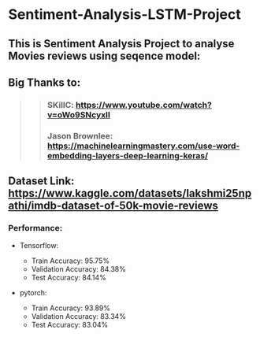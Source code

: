 # Sentiment-Analysis-LSTM-Project
## This is Sentiment Analysis Project to analyse Movies reviews using seqence model:
## Big Thanks to:
>>### SKillC: https://www.youtube.com/watch?v=oWo9SNcyxlI
>>### Jason Brownlee: https://machinelearningmastery.com/use-word-embedding-layers-deep-learning-keras/
## Dataset Link: https://www.kaggle.com/datasets/lakshmi25npathi/imdb-dataset-of-50k-movie-reviews

### Performance:
  - Tensorflow:
    - Train Accuracy: 95.75% 
    - Validation Accuracy: 84.38%
    - Test Accuracy: 84.14%
   
- pytorch:
    - Train Accuracy: 93.89% 
    - Validation Accuracy: 83.34%
    - Test Accuracy: 83.04%
